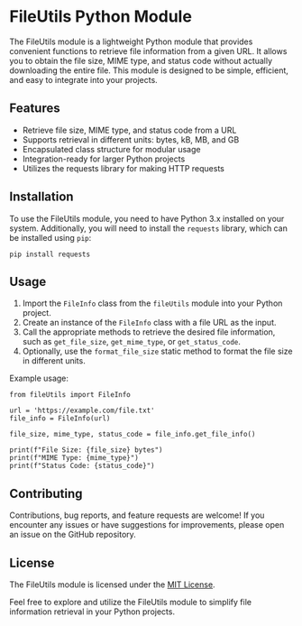 # FileUtils Python Module

The FileUtils module is a lightweight Python module that provides convenient functions to retrieve file information from a given URL. It allows you to obtain the file size, MIME type, and status code without actually downloading the entire file. This module is designed to be simple, efficient, and easy to integrate into your projects.

## Features

- Retrieve file size, MIME type, and status code from a URL
- Supports retrieval in different units: bytes, kB, MB, and GB
- Encapsulated class structure for modular usage
- Integration-ready for larger Python projects
- Utilizes the requests library for making HTTP requests

## Installation

To use the FileUtils module, you need to have Python 3.x installed on your system. Additionally, you will need to install the `requests` library, which can be installed using `pip`:

```shell
pip install requests
```

## Usage

1. Import the `FileInfo` class from the `fileUtils` module into your Python project.
2. Create an instance of the `FileInfo` class with a file URL as the input.
3. Call the appropriate methods to retrieve the desired file information, such as `get_file_size`, `get_mime_type`, or `get_status_code`.
4. Optionally, use the `format_file_size` static method to format the file size in different units.

Example usage:

```shell
from fileUtils import FileInfo

url = 'https://example.com/file.txt'
file_info = FileInfo(url)

file_size, mime_type, status_code = file_info.get_file_info()

print(f"File Size: {file_size} bytes")
print(f"MIME Type: {mime_type}")
print(f"Status Code: {status_code}")

```

## Contributing

Contributions, bug reports, and feature requests are welcome! If you encounter any issues or have suggestions for improvements, please open an issue on the GitHub repository.

## License

The FileUtils module is licensed under the [MIT License](LICENSE).

Feel free to explore and utilize the FileUtils module to simplify file information retrieval in your Python projects.
